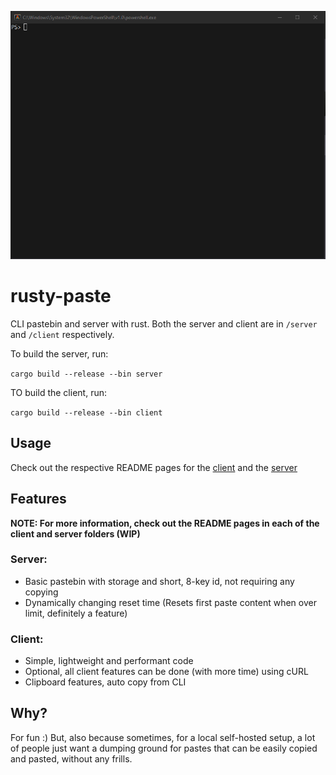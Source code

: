 ![](example.gif)

# rusty-paste
CLI pastebin and server with rust. Both the server and client are in `/server` and `/client` respectively.

To build the server, run:

```cargo build --release --bin server``` 

TO build the client, run:

```cargo build --release --bin client``` 

## Usage

Check out the respective README pages for the [client](src/client/README.md) and the [server](src/server/README.md)

## Features

**NOTE: For more information, check out the README pages in each of the client and server folders (WIP)**

### Server: 
- Basic pastebin with storage and short, 8-key id, not requiring any copying
- Dynamically changing reset time (Resets first paste content when over limit, definitely a feature)

### Client:
- Simple, lightweight and performant code
- Optional, all client features can be done (with more time) using cURL
- Clipboard features, auto copy from CLI

## Why?
For fun :) But, also because sometimes, for a local self-hosted setup, a lot of people just want a dumping ground for pastes that can be easily copied and pasted, without any frills.